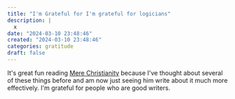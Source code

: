 ```yaml
---
title: "I'm Grateful for I'm grateful for logicians"
description: |
  x
date: "2024-03-10 23:48:46"  
created: "2024-03-10 23:48:46"
categories: gratitude  
draft: false
---
```

It's great fun reading [Mere Christianity](../book-review/mere-christianity.md) because I've thought about several of these things before and am now just seeing him write about it much more effectively. I'm grateful for people who are good writers. 
